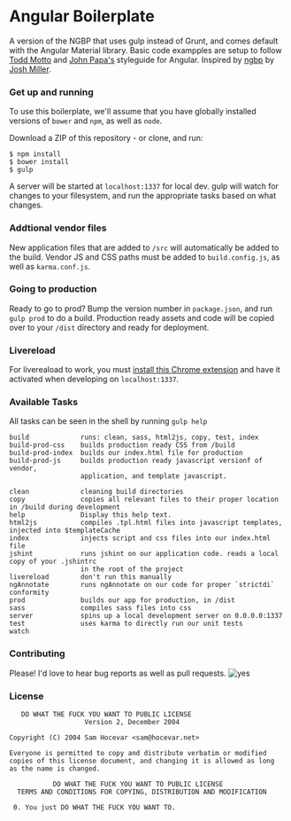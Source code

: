 Angular Boilerplate
======
A version of the NGBP that uses gulp instead of Grunt, and comes default with the Angular Material library. Basic code exampples are setup to follow [Todd Motto](https://github.com/toddmotto/angularjs-styleguide) and [John Papa's](https://github.com/johnpapa/angularjs-styleguide) styleguide for Angular. Inspired by [ngbp](https://github.com/ngbp/ngbp) by [Josh Miller](https://github.com/joshdmiller).

### Get up and running
To use this boilerplate, we'll assume that you have globally installed versions of `bower` and `npm`, as well as `node`.

Download a ZIP of this repository - or clone, and run:

```shell
$ npm install
$ bower install
$ gulp
```

A server will be started at `localhost:1337` for local dev. gulp will watch for changes to your filesystem, and run the appropriate tasks based on what changes.

### Addtional vendor files
New application files that are added to `/src` will automatically be added to the build. Vendor JS and CSS paths must be added to `build.config.js`, as well as `karma.conf.js`.

### Going to production
Ready to go to prod? Bump the version number in `package.json`, and run `gulp prod` to do a build. Production ready assets and code will be copied over to your `/dist` directory and ready for deployment.

### Livereload
For livereaload to work, you must [install this Chrome extension](https://chrome.google.com/webstore/detail/livereload/jnihajbhpnppcggbcgedagnkighmdlei?hl=en) and have it activated when developing on `localhost:1337`. 

### Available Tasks
All tasks can be seen in the shell by running `gulp help`

```
build             runs: clean, sass, html2js, copy, test, index
build-prod-css    builds production ready CSS from /build
build-prod-index  builds our index.html file for production
build-prod-js     builds production ready javascript versionf of vendor, 
                  application, and template javascript.

clean             cleaning build directories
copy              copies all relevant files to their proper location in /build during development
help              Display this help text.
html2js           compiles .tpl.html files into javascript templates, injected into $templateCache
index             injects script and css files into our index.html file
jshint            runs jshint on our application code. reads a local copy of your .jshintrc 
                  in the root of the project
livereload        don't run this manually
ngAnnotate        runs ngAnnotate on our code for proper `strictdi` conformity
prod              builds our app for production, in /dist
sass              compiles sass files into css
server            spins up a local development server on 0.0.0.0:1337
test              uses karma to directly run our unit tests
watch             
```

### Contributing
Please! I'd love to hear bug reports as well as pull requests.
![yes](http://memesly.com/media/created/204trf.jpg)

### License
```
   DO WHAT THE FUCK YOU WANT TO PUBLIC LICENSE
                   Version 2, December 2004

Copyright (C) 2004 Sam Hocevar <sam@hocevar.net>

Everyone is permitted to copy and distribute verbatim or modified
copies of this license document, and changing it is allowed as long
as the name is changed.

           DO WHAT THE FUCK YOU WANT TO PUBLIC LICENSE
  TERMS AND CONDITIONS FOR COPYING, DISTRIBUTION AND MODIFICATION

 0. You just DO WHAT THE FUCK YOU WANT TO.
 ```
